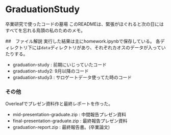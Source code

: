 # GraduationStudy
卒業研究で使ったコードの墓場
このREADMEは、緊張がほぐれると次の日にはすべてを忘れる鳥頭の私のためのメモ。

##　ファイル解説
実行した結果は主にhomework.ipynbで保存している。
各ディレクトリ下には```data```ディレクトリがあり、それぞれカオスのデータが入っていたりする。
* graduation-study : 前期にいじっていたコード
* graduation-study2: 9月以降のコード
* graduation-study3 : サロゲートデータ使ってた時のコード


### その他
Overleafでプレゼン資料作と最終レポートを作った。
* mid-presentation-graduate.zip : 中間報告プレゼン資料
* final-presentation-graduate.zip : 最終報告プレゼン資料
* graduation-report.zip : 最終報告書。(卒業論文)
